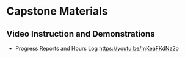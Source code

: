 # Capstone Materials

## Video Instruction and Demonstrations

* Progress Reports and Hours Log https://youtu.be/mKeaFKdNz2o
